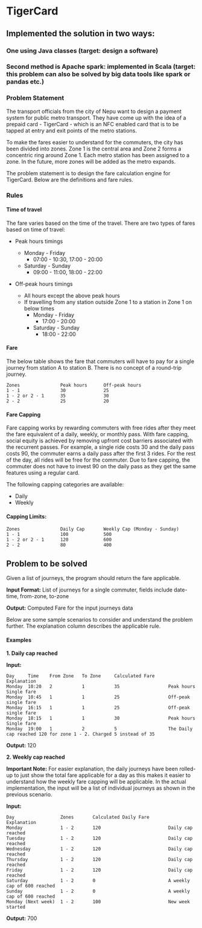 # TigerCard

## Implemented the solution in two ways:
### One using Java classes (target: design a software)
### Second method is Apache spark: implemented in Scala (target: this problem can also be solved by big data tools like spark or pandas etc.)

### Problem Statement

The transport officials from the city of Nepu want to design a payment system for public metro transport. They have come up with the idea of a prepaid card - TigerCard - which is an NFC enabled card that is to be tapped at entry and exit points of the metro stations.

To make the fares easier to understand for the commuters, the city has been divided into zones. Zone 1 is the central area and Zone 2 forms a concentric ring around Zone 1. Each metro station has been assigned to a zone. In the future, more zones will be added as the metro expands.

The problem statement is to design the fare calculation engine for TigerCard. Below are the definitions and fare rules.

### Rules
#### Time of travel
The fare varies based on the time of the travel. There are two types of fares based on time of travel:
*   Peak hours timings

    *   Monday - Friday
        *   07:00 - 10:30, 17:00 - 20:00
    *   Saturday - Sunday
        *   09:00 - 11:00, 18:00 - 22:00

*   Off-peak hours timings
    *   All hours except the above peak hours
    *   If travelling from any station outside Zone 1 to a station in Zone 1 on below times
        *   Monday - Friday 
            *   17:00  - 20:00
        *   Saturday - Sunday
            *   18:00 - 22:00
            
#### Fare
The below table shows the fare that commuters will have to pay for a single journey from station A to station B. There is no concept of a round-trip journey.

    Zones               Peak hours      Off-peak hours
    1 - 1               30              25
    1 - 2 or 2 - 1      35              30
    2 - 2               25              20

#### Fare Capping
Fare capping works by rewarding commuters with free rides after they meet the fare equivalent of a daily, weekly, or monthly pass. With fare capping, social equity is achieved by removing upfront cost barriers associated with the recurrent passes. For example, a single ride costs 30 and the daily pass costs 90, the commuter earns a daily pass after the first 3 rides. For the rest of the day, all rides will be free for the commuter. Due to fare capping, the commuter does not have to invest 90 on the daily pass as they get the same features using a regular card. 

The following capping categories are available:
*   Daily
*   Weekly

#### Capping Limits:

    Zones               Daily Cap       Weekly Cap (Monday - Sunday)
    1 - 1               100             500
    1 - 2 or 2 - 1      120             600
    2 - 2               80              400
    
## Problem to be solved
Given a list of journeys, the program should return the fare applicable. 

**Input Format:** List of journeys for a single commuter, fields include date-time, from-zone, to-zone

**Output:** Computed Fare for the input journeys data

Below are some sample scenarios to consider and understand the problem further. The explanation column describes the applicable rule.

#### Examples
**1. Daily cap reached**

**Input:**

    Day     Time    From Zone   To Zone     Calculated Fare     Explanation
    Monday  10:20   2           1           35                  Peak hours Single fare
    Monday  10:45   1           1           25                  Off-peak single fare
    Monday  16:15   1           1           25                  Off-peak single fare
    Monday  18:15   1           1           30                  Peak hours Single fare  
    Monday  19:00   1           2           5                   The Daily cap reached 120 for zone 1 - 2. Charged 5 instead of 35
**Output:** 120


**2. Weekly cap reached**

**Important Note:** For easier explanation, the daily journeys have been rolled-up to just show the total fare applicable for a day as this makes it easier to understand how the weekly fare capping will be applicable. In the actual implementation, the input will be a list of individual journeys as shown in the previous scenario.

**Input:**

    Day                 Zones       Calculated Daily Fare       Explanation
    Monday              1 - 2       120                         Daily cap reached
    Tuesday             1 - 2       120                         Daily cap reached
    Wednesday           1 - 2       120                         Daily cap reached
    Thursday            1 - 2       120                         Daily cap reached
    Friday              1 - 2       120                         Daily cap reached
    Saturday            1 - 2       0                           A weekly cap of 600 reached
    Sunday              1 - 2       0                           A weekly cap of 600 reached
    Monday (Next week)  1 - 2       100                         New week started

**Output:** 700


 





 
